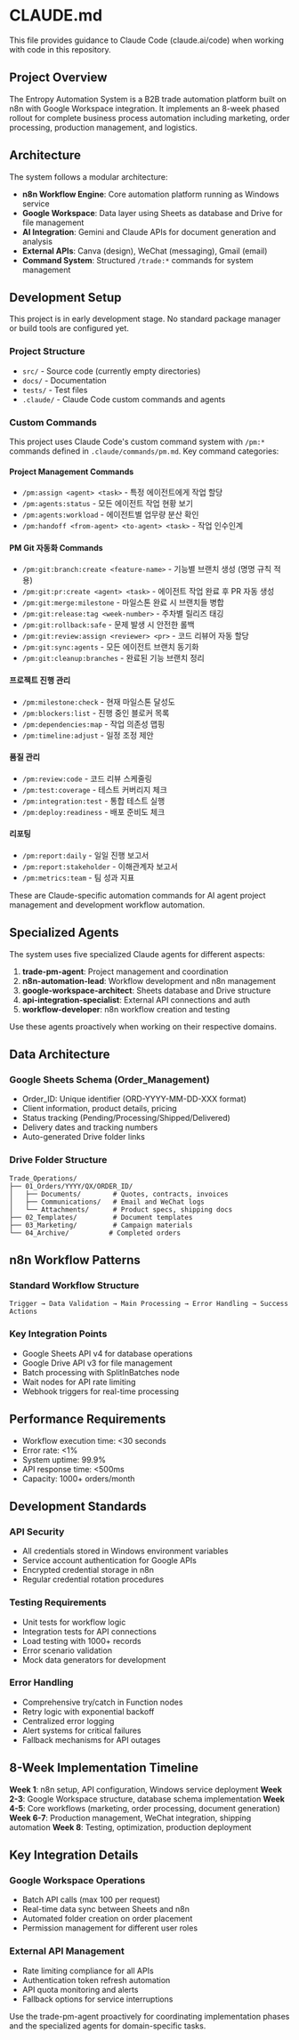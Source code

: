 # CLAUDE.md

This file provides guidance to Claude Code (claude.ai/code) when working with code in this repository.

## Project Overview

The Entropy Automation System is a B2B trade automation platform built on n8n with Google Workspace integration. It implements an 8-week phased rollout for complete business process automation including marketing, order processing, production management, and logistics.

## Architecture

The system follows a modular architecture:
- **n8n Workflow Engine**: Core automation platform running as Windows service
- **Google Workspace**: Data layer using Sheets as database and Drive for file management
- **AI Integration**: Gemini and Claude APIs for document generation and analysis
- **External APIs**: Canva (design), WeChat (messaging), Gmail (email)
- **Command System**: Structured `/trade:*` commands for system management

## Development Setup

This project is in early development stage. No standard package manager or build tools are configured yet.

### Project Structure
- `src/` - Source code (currently empty directories)
- `docs/` - Documentation  
- `tests/` - Test files
- `.claude/` - Claude Code custom commands and agents

### Custom Commands

This project uses Claude Code's custom command system with `/pm:*` commands defined in `.claude/commands/pm.md`. Key command categories:

#### Project Management Commands
- `/pm:assign <agent> <task>` - 특정 에이전트에게 작업 할당
- `/pm:agents:status` - 모든 에이전트 작업 현황 보기
- `/pm:agents:workload` - 에이전트별 업무량 분산 확인
- `/pm:handoff <from-agent> <to-agent> <task>` - 작업 인수인계

#### PM Git 자동화 Commands
- `/pm:git:branch:create <feature-name>` - 기능별 브랜치 생성 (명명 규칙 적용)
- `/pm:git:pr:create <agent> <task>` - 에이전트 작업 완료 후 PR 자동 생성
- `/pm:git:merge:milestone` - 마일스톤 완료 시 브랜치들 병합
- `/pm:git:release:tag <week-number>` - 주차별 릴리즈 태깅
- `/pm:git:rollback:safe` - 문제 발생 시 안전한 롤백
- `/pm:git:review:assign <reviewer> <pr>` - 코드 리뷰어 자동 할당
- `/pm:git:sync:agents` - 모든 에이전트 브랜치 동기화
- `/pm:git:cleanup:branches` - 완료된 기능 브랜치 정리

#### 프로젝트 진행 관리
- `/pm:milestone:check` - 현재 마일스톤 달성도
- `/pm:blockers:list` - 진행 중인 블로커 목록
- `/pm:dependencies:map` - 작업 의존성 맵핑
- `/pm:timeline:adjust` - 일정 조정 제안

#### 품질 관리
- `/pm:review:code` - 코드 리뷰 스케줄링
- `/pm:test:coverage` - 테스트 커버리지 체크
- `/pm:integration:test` - 통합 테스트 실행
- `/pm:deploy:readiness` - 배포 준비도 체크

#### 리포팅
- `/pm:report:daily` - 일일 진행 보고서
- `/pm:report:stakeholder` - 이해관계자 보고서
- `/pm:metrics:team` - 팀 성과 지표

These are Claude-specific automation commands for AI agent project management and development workflow automation.

## Specialized Agents

The system uses five specialized Claude agents for different aspects:

1. **trade-pm-agent**: Project management and coordination
2. **n8n-automation-lead**: Workflow development and n8n management
3. **google-workspace-architect**: Sheets database and Drive structure
4. **api-integration-specialist**: External API connections and auth
5. **workflow-developer**: n8n workflow creation and testing

Use these agents proactively when working on their respective domains.

## Data Architecture

### Google Sheets Schema (Order_Management)
- Order_ID: Unique identifier (ORD-YYYY-MM-DD-XXX format)
- Client information, product details, pricing
- Status tracking (Pending/Processing/Shipped/Delivered)
- Delivery dates and tracking numbers
- Auto-generated Drive folder links

### Drive Folder Structure
```
Trade_Operations/
├── 01_Orders/YYYY/QX/ORDER_ID/
│   ├── Documents/        # Quotes, contracts, invoices
│   ├── Communications/   # Email and WeChat logs
│   └── Attachments/      # Product specs, shipping docs
├── 02_Templates/         # Document templates
├── 03_Marketing/         # Campaign materials
└── 04_Archive/          # Completed orders
```

## n8n Workflow Patterns

### Standard Workflow Structure
```
Trigger → Data Validation → Main Processing → Error Handling → Success Actions
```

### Key Integration Points
- Google Sheets API v4 for database operations
- Google Drive API v3 for file management
- Batch processing with SplitInBatches node
- Wait nodes for API rate limiting
- Webhook triggers for real-time processing

## Performance Requirements

- Workflow execution time: <30 seconds
- Error rate: <1%
- System uptime: 99.9%
- API response time: <500ms
- Capacity: 1000+ orders/month

## Development Standards

### API Security
- All credentials stored in Windows environment variables
- Service account authentication for Google APIs
- Encrypted credential storage in n8n
- Regular credential rotation procedures

### Testing Requirements
- Unit tests for workflow logic
- Integration tests for API connections
- Load testing with 1000+ records
- Error scenario validation
- Mock data generators for development

### Error Handling
- Comprehensive try/catch in Function nodes
- Retry logic with exponential backoff
- Centralized error logging
- Alert systems for critical failures
- Fallback mechanisms for API outages

## 8-Week Implementation Timeline

**Week 1**: n8n setup, API configuration, Windows service deployment
**Week 2-3**: Google Workspace structure, database schema implementation
**Week 4-5**: Core workflows (marketing, order processing, document generation)
**Week 6-7**: Production management, WeChat integration, shipping automation
**Week 8**: Testing, optimization, production deployment

## Key Integration Details

### Google Workspace Operations
- Batch API calls (max 100 per request)
- Real-time data sync between Sheets and n8n
- Automated folder creation on order placement
- Permission management for different user roles

### External API Management
- Rate limiting compliance for all APIs
- Authentication token refresh automation
- API quota monitoring and alerts
- Fallback options for service interruptions

Use the trade-pm-agent proactively for coordinating implementation phases and the specialized agents for domain-specific tasks.
